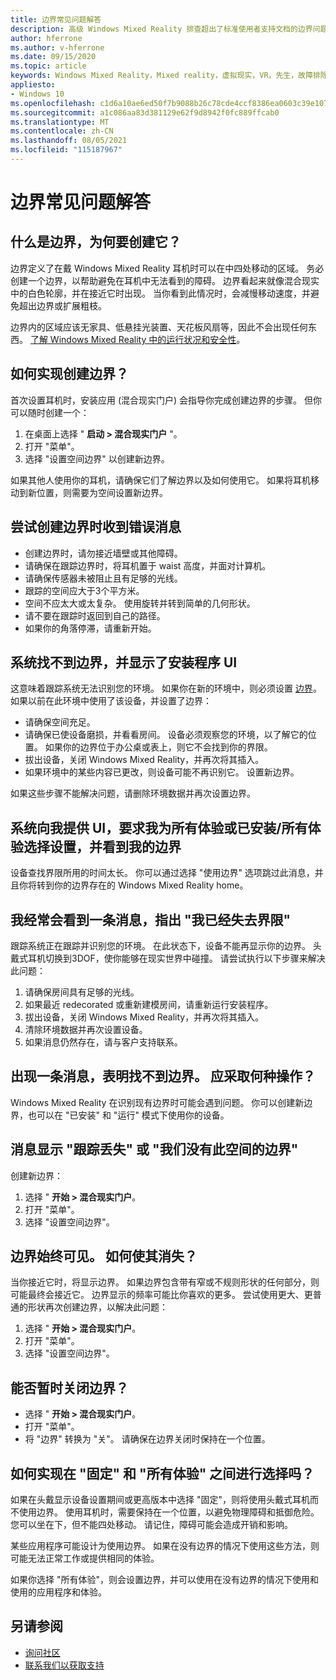 ```yaml
---
title: 边界常见问题解答
description: 高级 Windows Mixed Reality 排查超出了标准使用者支持文档的边界问题。
author: hferrone
ms.author: v-hferrone
ms.date: 09/15/2020
ms.topic: article
keywords: Windows Mixed Reality，Mixed reality，虚拟现实，VR，先生，故障排除，错误，帮助，支持，边界
appliesto:
- Windows 10
ms.openlocfilehash: c1d6a10ae6ed50f7b9088b26c78cde4ccf8386ea0603c39e107ed23910db9308
ms.sourcegitcommit: a1c086aa83d381129e62f9d8942f0fc889ffcab0
ms.translationtype: MT
ms.contentlocale: zh-CN
ms.lasthandoff: 08/05/2021
ms.locfileid: "115187967"
---
```

# <a name="boundary-faqs"></a>边界常见问题解答

## <a name="whats-a-boundary-and-why-should-i-create-one"></a>什么是边界，为何要创建它？

边界定义了在戴 Windows Mixed Reality 耳机时可以在中四处移动的区域。 务必创建一个边界，以帮助避免在耳机中无法看到的障碍。 边界看起来就像混合现实中的白色轮廓，并在接近它时出现。 当你看到此情况时，会减慢移动速度，并避免超出边界或扩展粗枝。

边界内的区域应该无家具、低悬挂光装置、天花板风扇等，因此不会出现任何东西。 [了解 Windows Mixed Reality 中的运行状况和安全性](wmr-health-safety-comfort.md)。

## <a name="how-do-i-create-a-boundary"></a>如何实现创建边界？

首次设置耳机时，安装应用 (混合现实门户) 会指导你完成创建边界的步骤。 但你可以随时创建一个：

1. 在桌面上选择 " **启动 > 混合现实门户** "。
2. 打开 "菜单"。
3. 选择 "设置空间边界" 以创建新边界。

如果其他人使用你的耳机，请确保它们了解边界以及如何使用它。 如果将耳机移动到新位置，则需要为空间设置新边界。

## <a name="i-get-an-error-message-when-i-try-to-create-a-boundary"></a>尝试创建边界时收到错误消息

* 创建边界时，请勿接近墙壁或其他障碍。
* 请确保在跟踪边界时，将耳机置于 waist 高度，并面对计算机。
* 请确保传感器未被阻止且有足够的光线。
* 跟踪的空间应大于3个平方米。
* 空间不应太大或太复杂。 使用旋转并转到简单的几何形状。
* 请不要在跟踪时返回到自己的路径。
* 如果你的角落停滞，请重新开始。

## <a name="the-system-cannot-find-the-boundary-and-im-being-presented-with-setup-ui"></a>系统找不到边界，并显示了安装程序 UI

这意味着跟踪系统无法识别您的环境。 如果你在新的环境中，则必须设置 [边界](set-up-windows-mixed-reality.md#set-up-your-room-boundary)。
如果以前在此环境中使用了该设备，并设置了边界：

* 请确保空间充足。
* 请确保已使设备磨损，并看看房间。 设备必须观察您的环境，以了解它的位置。 如果你的边界位于办公桌或表上，则它不会找到你的界限。
* 拔出设备，关闭 Windows Mixed Reality，并再次将其插入。
* 如果环境中的某些内容已更改，则设备可能不再识别它。 设置新边界。

如果这些步骤不能解决问题，请删除环境数据并再次设置边界。

## <a name="the-system-is-presenting-me-with-ui-that-asks-me-to-choose-setup-for-all-experiences-or-seatedstanding-and-i-see-my-bounds"></a>系统向我提供 UI，要求我为所有体验或已安装/所有体验选择设置，并看到我的边界

设备查找界限所用的时间太长。 你可以通过选择 "使用边界" 选项跳过此消息，并且你将转到你的边界存在的 Windows Mixed Reality home。

## <a name="i-often-see-a-message-saying-ive-lost-my-bounds"></a>我经常会看到一条消息，指出 "我已经失去界限"

跟踪系统正在跟踪并识别您的环境。 在此状态下，设备不能再显示你的边界。 头戴式耳机切换到3DOF，使你能够在现实世界中碰撞。 请尝试执行以下步骤来解决此问题：

1. 请确保房间具有足够的光线。
2. 如果最近 redecorated 或重新建模房间，请重新运行安装程序。
3. 拔出设备，关闭 Windows Mixed Reality，并再次将其插入。
4. 清除环境数据并再次设置设备。
5. 如果消息仍然存在，请与客户支持联系。

## <a name="a-message-says-my-boundary-cant-be-found-what-should-i-do"></a>出现一条消息，表明找不到边界。 应采取何种操作？

Windows Mixed Reality 在识别现有边界时可能会遇到问题。 你可以创建新边界，也可以在 "已安装" 和 "运行" 模式下使用你的设备。

## <a name="a-message-says-lost-tracking-or-we-dont-have-a-boundary-for-this-space"></a>消息显示 "跟踪丢失" 或 "我们没有此空间的边界"

创建新边界：

1. 选择 " **开始 > 混合现实门户**。
2. 打开 "菜单"。
3. 选择 "设置空间边界"。

## <a name="the-boundary-is-always-visible-how-can-i-make-it-go-away"></a>边界始终可见。 如何使其消失？

当你接近它时，将显示边界。 如果边界包含带有窄或不规则形状的任何部分，则可能最终会接近它。 边界显示的频率可能比你喜欢的更多。 尝试使用更大、更普通的形状再次创建边界，以解决此问题：

1. 选择 " **开始 > 混合现实门户**。
2. 打开 "菜单"。
3. 选择 "设置空间边界"。

## <a name="can-i-turn-off-the-boundary-temporarily"></a>能否暂时关闭边界？

* 选择 " **开始 > 混合现实门户**。
* 打开 "菜单"。
* 将 "边界" 转换为 "关"。 请确保在边界关闭时保持在一个位置。

## <a name="how-do-i-choose-between-seated-and-standing-and-all-experiences"></a>如何实现在 "固定" 和 "所有体验" 之间进行选择吗？

如果在头戴显示设备设置期间或更高版本中选择 "固定"，则将使用头戴式耳机而不使用边界。 使用耳机时，需要保持在一个位置，以避免物理障碍和抵御危险。 您可以坐在下，但不能四处移动。 请记住，障碍可能会造成开销和影响。

某些应用程序可能设计为使用边界。 如果在没有边界的情况下使用这些方法，则可能无法正常工作或提供相同的体验。

如果你选择 "所有体验"，则会设置边界，并可以使用在没有边界的情况下使用和使用的应用程序和体验。

## <a name="see-also"></a>另请参阅

* [询问社区](https://answers.microsoft.com)
* [联系我们以获取支持](https://support.microsoft.com/contactus/)